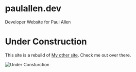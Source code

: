 # paulallen.dev
Developer Website for Paul Allen

# Under Construction

This site is a rebuild of [My other site](https://www.paultallen.com). Check me out over there.

![Under Consturction](https://media.giphy.com/media/Y4sPsEDjPv9R38j65M/giphy.gif)
